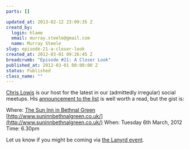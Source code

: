 ```yaml
--- 
parts: []

updated_at: 2013-02-12 23:09:35 Z
creatd_by: 
  login: hlame
  email: murray.steele@gmail.com
  name: Murray Steele
slug: episode-21-a-closer-look
created_at: 2012-03-01 09:26:45 Z
breadcrumb: "Episode #21: A Closer Look"
published_at: 2012-03-01 00:00:00 Z
status: Published
class_name: ""
---
```


[Chris Lowis](http://twitter.com/chrislowis/) is our host for the latest in our (admittedly irregular) social meetups.  His [announcement to the list](http://lists.lrug.org/pipermail/chat-lrug.org/2012-February/007036.html) is well worth a read, but the gist is:

Where: [The Sun Inn in Bethnal Green](http://fancyapint.com/Pub/5364) [http://www.suninnbethnalgreen.co.uk/](http://www.suninnbethnalgreen.co.uk/)
When: Tuesday 6th March, 2012
Time: 6.30pm

Let us know if you might be coming via [the Lanyrd event](http://lanyrd.com/2012/lrug-nights-march/).
